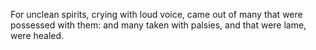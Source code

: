 For unclean spirits, crying with loud voice, came out of many that were possessed with them: and many taken with palsies, and that were lame, were healed.
